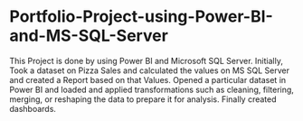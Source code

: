 # Portfolio-Project-using-Power-BI-and-MS-SQL-Server
This Project is done by using Power BI and Microsoft SQL Server.
Initially, Took a dataset on Pizza Sales and calculated the values on MS SQL Server and created a Report based on that Values. 
Opened a particular dataset in Power BI and loaded and applied transformations such as cleaning, filtering, merging, or reshaping the data to prepare it for analysis.
Finally created dashboards.
